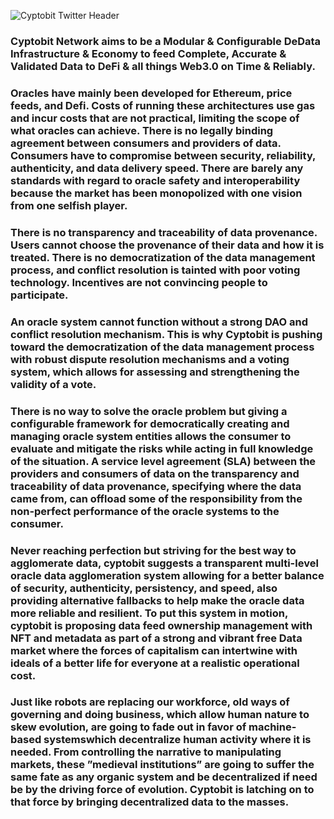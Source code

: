 
![Cyptobit Twitter Header ](https://user-images.githubusercontent.com/116393176/197295203-4efdefbd-2b12-40e0-99ff-d13eab774f6a.png)



### Cyptobit Network aims to be a Modular & Configurable DeData Infrastructure & Economy to feed Complete, Accurate & Validated Data to DeFi & all things Web3.0 on Time & Reliably.

### Oracles have mainly been developed for Ethereum, price feeds, and Defi. Costs of running these architectures use gas and incur costs that are not practical, limiting the scope of what oracles can achieve. There is no legally binding agreement between consumers and providers of data. Consumers have to compromise between security, reliability, authenticity, and data delivery speed. There are barely any standards with regard to oracle safety and interoperability because the market has been monopolized with one vision from one selfish player.

### There is no transparency and traceability of data provenance. Users cannot choose the provenance of their data and how it is treated. There is no democratization of the data management process, and conflict resolution is tainted with poor voting technology. Incentives are not convincing people to participate.

### An oracle system cannot function without a strong DAO and conflict resolution mechanism. This is why Cyptobit is pushing toward the democratization of the data management process with robust dispute resolution mechanisms and a voting system, which allows for assessing and strengthening the validity of a vote.

### There is no way to solve the oracle problem but giving a configurable framework for democratically creating and managing oracle system entities allows the consumer to evaluate and mitigate the risks while acting in full knowledge of the situation. A service level agreement (SLA) between the providers and consumers of data on the transparency and traceability of data provenance, specifying where the data came from, can offload some of the responsibility from the non-perfect performance of the oracle systems to the consumer. 

### Never reaching perfection but striving for the best way to agglomerate data, cyptobit suggests a transparent multi-level oracle data agglomeration system allowing for a better balance of security, authenticity, persistency, and speed, also providing alternative fallbacks to help make the oracle data more reliable and resilient. To put this system in motion, cyptobit is proposing data feed ownership management with NFT and metadata as part of a strong and vibrant free Data market where the forces of capitalism can intertwine with ideals of a better life for everyone at a realistic operational cost.

### Just like robots are replacing our workforce, old ways of governing and doing business, which allow human nature to skew evolution, are going to fade out in favor of machine-based systemswhich decentralize human activity where it is needed. From controlling the narrative to manipulating markets, these ”medieval institutions” are going to suffer the same fate as any organic system and be decentralized if need be by the driving force of evolution. Cyptobit is latching on to that force by bringing decentralized data to the masses.

